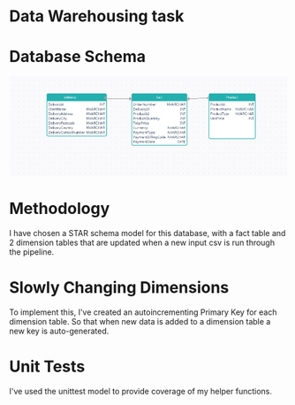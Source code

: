 # Data Warehousing task


# Database Schema

![alt text](https://github.com/joey-91/SQLite-Data-Warehouse-Task/blob/main/diagrams/schema.PNG)


# Methodology

I have chosen a STAR schema model for this database, with a fact table and 2 dimension tables that are updated when a new input csv is run through the pipeline.


#  Slowly Changing Dimensions

To implement this, I've created an autoincrementing Primary Key for each dimension table. So that when new data is added to a dimension table a new key is auto-generated. 

# Unit Tests

I've used the unittest model to provide coverage of my helper functions.
